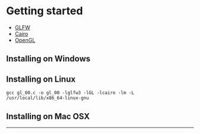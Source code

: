 # Getting started

- [GLFW](https://en.wikipedia.org/wiki/GLFW)
- [Cairo](https://en.wikipedia.org/wiki/Cairo_(graphics))
- [OpenGL](https://en.wikipedia.org/wiki/OpenGL)

## Installing on Windows

## Installing on Linux

```
gcc gl_00.c -o gl_00 -lglfw3 -lGL -lcairo -lm -L /usr/local/lib/x86_64-linux-gnu
```

## Installing on Mac OSX

---
